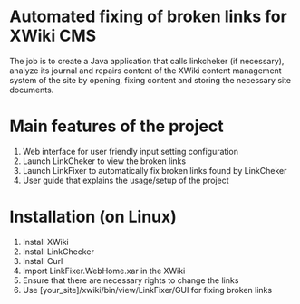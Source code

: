 # Automated fixing of broken links for XWiki CMS
The job is to create a Java application that calls linkcheker (if necessary), analyze its journal and repairs content of the XWiki content management system of the site by opening, fixing content and storing the necessary site documents.

# Main features of the project
1) Web interface for user friendly input setting configuration
2) Launch LinkCheker to view the broken links
3) Launch LinkFixer to automatically fix broken links found by LinkCheker
4) User guide that explains the usage/setup of the project

# Installation (on Linux)
1) Install XWiki
2) Install LinkChecker
3) Install Curl
4) Import LinkFixer.WebHome.xar in the XWiki
5) Ensure that there are necessary rights to change the links
6) Use [your_site]/xwiki/bin/view/LinkFixer/GUI for fixing broken links
